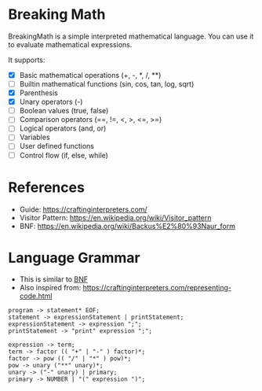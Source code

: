 # Breaking Math

BreakingMath is a simple interpreted mathematical language. You can use it to evaluate mathematical expressions.

It supports:
- [x] Basic mathematical operations (+, -, *, /, **)
- [ ] Builtin mathematical functions (sin, cos, tan, log, sqrt)
- [x] Parenthesis
- [x] Unary operators (-)
- [ ] Boolean values (true, false)
- [ ] Comparison operators (==, !=, <, >, <=, >=)
- [ ] Logical operators (and, or) 
- [ ] Variables 
- [ ] User defined functions 
- [ ] Control flow (if, else, while) 

# References

- Guide: https://craftinginterpreters.com/
- Visitor Pattern: https://en.wikipedia.org/wiki/Visitor_pattern
- BNF: https://en.wikipedia.org/wiki/Backus%E2%80%93Naur_form

# Language Grammar

- This is similar to [BNF](https://en.wikipedia.org/wiki/Backus%E2%80%93Naur_form)
- Also inspired from: https://craftinginterpreters.com/representing-code.html

```text
program -> statement* EOF;
statement -> expressionStatement | printStatement;
expressionStatement -> expression ";";
printStatement -> "print" expression ";";

expression -> term;
term -> factor (( "+" | "-" ) factor)*;
factor -> pow (( "/" | "*" ) pow)*;
pow -> unary ("**" unary)*;
unary -> ("-" unary) | primary;
primary -> NUMBER | "(" expression ")";
```